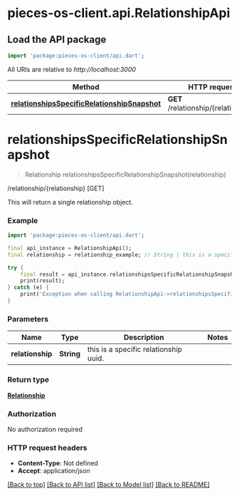 # pieces-os-client.api.RelationshipApi

## Load the API package
```dart
import 'package:pieces-os-client/api.dart';
```

All URIs are relative to *http://localhost:3000*

Method | HTTP request | Description
------------- | ------------- | -------------
[**relationshipsSpecificRelationshipSnapshot**](RelationshipApi.md#relationshipsspecificrelationshipsnapshot) | **GET** /relationship/{relationship} | /relationship/{relationship} [GET]


# **relationshipsSpecificRelationshipSnapshot**
> Relationship relationshipsSpecificRelationshipSnapshot(relationship)

/relationship/{relationship} [GET]

This will return a single relationship object.

### Example
```dart
import 'package:pieces-os-client/api.dart';

final api_instance = RelationshipApi();
final relationship = relationship_example; // String | this is a specific relationship uuid.

try {
    final result = api_instance.relationshipsSpecificRelationshipSnapshot(relationship);
    print(result);
} catch (e) {
    print('Exception when calling RelationshipApi->relationshipsSpecificRelationshipSnapshot: $e\n');
}
```

### Parameters

Name | Type | Description  | Notes
------------- | ------------- | ------------- | -------------
 **relationship** | **String**| this is a specific relationship uuid. | 

### Return type

[**Relationship**](Relationship.md)

### Authorization

No authorization required

### HTTP request headers

 - **Content-Type**: Not defined
 - **Accept**: application/json

[[Back to top]](#) [[Back to API list]](../README.md#documentation-for-api-endpoints) [[Back to Model list]](../README.md#documentation-for-models) [[Back to README]](../README.md)

